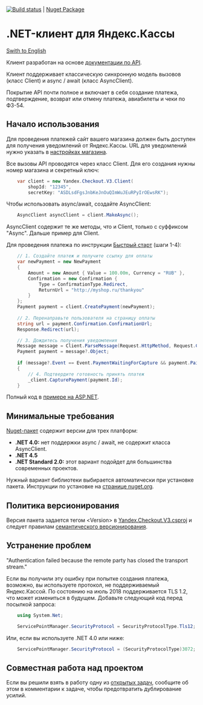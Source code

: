 [![Build status](https://ci.appveyor.com/api/projects/status/mgyl8ebfc5149uy5?svg=true)](https://ci.appveyor.com/project/morpher/yandex-checkout-v3)
 | [Nuget Package](https://www.nuget.org/packages/Yandex.Checkout.V3/)

# .NET-клиент для Яндекс.Кассы

[Swith to English](https://github.com/morpher-ru/Yandex.Checkout.V3/blob/master/README.en.md) 

Клиент разработан на основе [документации по API](https://kassa.yandex.ru/developers).

Клиент поддерживает классическую синхронную модель вызовов (класс Client) и async / await (класс AsyncClient).

Покрытие API почти полное и включает в себя создание платежа, подтверждение, возврат или отмену платежа, авиабилеты и чеки по ФЗ-54.

## Начало использования

Для проведения платежей сайт вашего магазина должен быть доступен для получения уведомлений от Яндекс.Кассы. URL для уведомлений нужно указать в [настройках магазина](https://kassa.yandex.ru/my/tunes).

Все вызовы API проводятся через класс Client. Для его создания нужны номер магазина и секретный ключ:

```csharp
    var client = new Yandex.Checkout.V3.Client(
        shopId: "12345", 
        secretKey: "ASDLsdFgsJnbKeJnOuQImWuJEuRPyIrOEwsRK");
```

Чтобы использовать async/await, создайте AsyncClient:

```csharp
    AsyncClient asyncClient = client.MakeAsync();
```

AsyncClient содержит те же методы, что и Client, только с суффиксом "Async". Дальше пример для Client.

Для проведения платежа по инструкции [Быстрый старт](https://kassa.yandex.ru/developers/payments/quick-start) (шаги 1-4):

```csharp
    // 1. Создайте платеж и получите ссылку для оплаты
    var newPayment = new NewPayment
    {
        Amount = new Amount { Value = 100.00m, Currency = "RUB" },
        Confirmation = new Confirmation { 
            Type = ConfirmationType.Redirect,
            ReturnUrl = "http://myshop.ru/thankyou"
        }
    };
    Payment payment = client.CreatePayment(newPayment);
    
    // 2. Перенаправьте пользователя на страницу оплаты
    string url = payment.Confirmation.ConfirmationUrl;
    Response.Redirect(url);

    // 3. Дождитесь получения уведомления
    Message message = Client.ParseMessage(Request.HttpMethod, Request.ContentType, Request.InputStream);
    Payment payment = message?.Object;
    
    if (message?.Event == Event.PaymentWaitingForCapture && payment.Paid)
    {
        // 4. Подтвердите готовность принять платеж
        _client.CapturePayment(payment.Id);
    }
```

Полный код в [примере на ASP.NET](https://github.com/morpher-ru/Yandex.Checkout.V3/blob/master/AspNetSample/Default.aspx.cs).

## Минимальные требования

[Nuget-пакет](https://www.nuget.org/packages/Yandex.Checkout.V3) содержит версии для трех платформ:

* **.NET 4.0:** нет поддержки async / await, не содержит класса AsyncClient.
* **.NET 4.5**
* **.NET Standard 2.0:** этот вариант подойдет для большинства современных проектов.

Нужный вариант библиотеки выбирается автоматически при установке пакета. Инструкции по установке на [странице nuget.org](https://www.nuget.org/packages/Yandex.Checkout.V3).

## Политика версионирования

Версия пакета задается тегом &lt;Version&gt; в [Yandex.Checkout.V3.csproj](https://github.com/morpher-ru/Yandex.Checkout.V3/blob/master/Yandex.Checkout.V3/Yandex.Checkout.V3.csproj#L5) и следует правилам [семантического версионирования](https://semver.org/lang/ru/).

## Устранение проблем

"Authentication failed because the remote party has closed the transport stream."

Если вы получили эту ошибку при попытке создания платежа, возможно, вы используете протокол, не поддерживаемый Яндекс.Кассой. По состоянию на июль 2018 поддерживается TLS 1.2, что может измениться в будущем. Добавьте следующий код перед посылкой запроса:

```csharp
    using System.Net;

    ServicePointManager.SecurityProtocol = SecurityProtocolType.Tls12;
```
  
Или, если вы используете .NET 4.0 или ниже:

```csharp
    ServicePointManager.SecurityProtocol = (SecurityProtocolType)3072;
```

## Совместная работа над проектом

Если вы решили взять в работу одну из [открытых задач](https://github.com/morpher-ru/Yandex.Checkout.V3/issues),
сообщите об этом в комментарии к задаче, чтобы предотвратить дублирование усилий.
